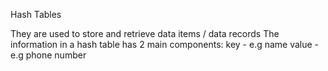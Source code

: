 Hash Tables

They are used to store and retrieve data items / data records
The information in a hash table has 2 main components:
	key - e.g name
	value - e.g phone number
